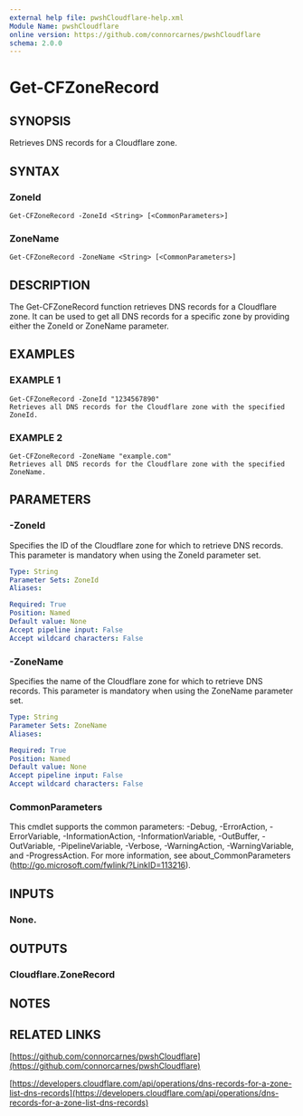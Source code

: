 ```yaml
---
external help file: pwshCloudflare-help.xml
Module Name: pwshCloudflare
online version: https://github.com/connorcarnes/pwshCloudflare
schema: 2.0.0
---
```


# Get-CFZoneRecord

## SYNOPSIS
Retrieves DNS records for a Cloudflare zone.

## SYNTAX

### ZoneId
```
Get-CFZoneRecord -ZoneId <String> [<CommonParameters>]
```

### ZoneName
```
Get-CFZoneRecord -ZoneName <String> [<CommonParameters>]
```

## DESCRIPTION
The Get-CFZoneRecord function retrieves DNS records for a Cloudflare zone.
It can be used to get all DNS records for a specific zone by providing either the ZoneId or ZoneName parameter.

## EXAMPLES

### EXAMPLE 1
```
Get-CFZoneRecord -ZoneId "1234567890"
Retrieves all DNS records for the Cloudflare zone with the specified ZoneId.
```

### EXAMPLE 2
```
Get-CFZoneRecord -ZoneName "example.com"
Retrieves all DNS records for the Cloudflare zone with the specified ZoneName.
```

## PARAMETERS

### -ZoneId
Specifies the ID of the Cloudflare zone for which to retrieve DNS records.
This parameter is mandatory when using the ZoneId parameter set.

```yaml
Type: String
Parameter Sets: ZoneId
Aliases:

Required: True
Position: Named
Default value: None
Accept pipeline input: False
Accept wildcard characters: False
```

### -ZoneName
Specifies the name of the Cloudflare zone for which to retrieve DNS records.
This parameter is mandatory when using the ZoneName parameter set.

```yaml
Type: String
Parameter Sets: ZoneName
Aliases:

Required: True
Position: Named
Default value: None
Accept pipeline input: False
Accept wildcard characters: False
```

### CommonParameters
This cmdlet supports the common parameters: -Debug, -ErrorAction, -ErrorVariable, -InformationAction, -InformationVariable, -OutBuffer, -OutVariable, -PipelineVariable, -Verbose, -WarningAction, -WarningVariable, and -ProgressAction.
For more information, see about_CommonParameters (http://go.microsoft.com/fwlink/?LinkID=113216).

## INPUTS

### None.
## OUTPUTS

### Cloudflare.ZoneRecord
## NOTES

## RELATED LINKS

[https://github.com/connorcarnes/pwshCloudflare](https://github.com/connorcarnes/pwshCloudflare)

[https://developers.cloudflare.com/api/operations/dns-records-for-a-zone-list-dns-records](https://developers.cloudflare.com/api/operations/dns-records-for-a-zone-list-dns-records)

